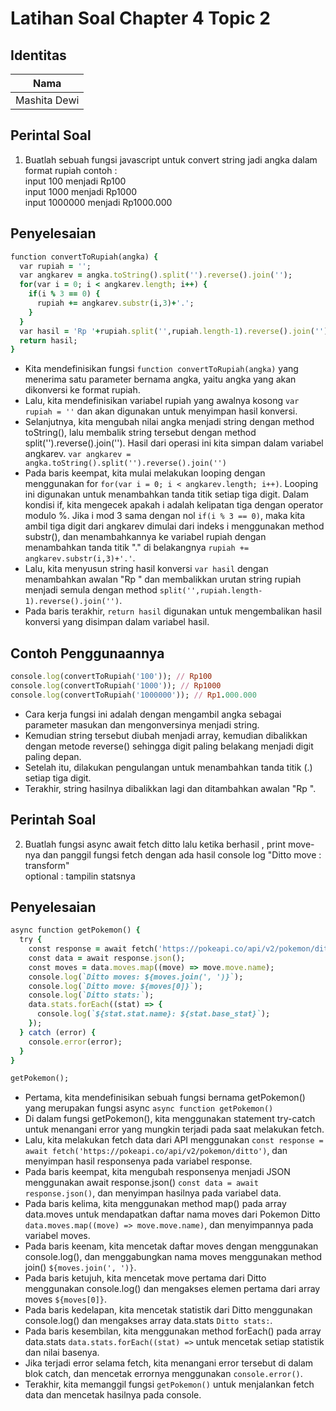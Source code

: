 # Latihan Soal Chapter 4 Topic 2

 ## Identitas
| Nama           |
| ---            |
| Mashita Dewi   |

## Perintal Soal
1. Buatlah sebuah fungsi javascript untuk convert string jadi angka dalam format rupiah contoh :<br>
input 100 menjadi Rp100 <br>
input 1000 menjadi Rp1000 <br>
input 1000000 menjadi Rp1000.000 <br>
  
## Penyelesaian

```ruby
function convertToRupiah(angka) {
  var rupiah = '';    
  var angkarev = angka.toString().split('').reverse().join('');
  for(var i = 0; i < angkarev.length; i++) {
    if(i % 3 == 0) {
      rupiah += angkarev.substr(i,3)+'.';
    }
  }
  var hasil = 'Rp '+rupiah.split('',rupiah.length-1).reverse().join('');
  return hasil;
}
```
- Kita mendefinisikan fungsi `function convertToRupiah(angka)` yang menerima satu parameter bernama angka, yaitu angka yang akan dikonversi ke format rupiah.
- Lalu, kita mendefinisikan variabel rupiah yang awalnya kosong `var rupiah = ''` dan akan digunakan untuk menyimpan hasil konversi.
- Selanjutnya, kita mengubah nilai angka menjadi string dengan method toString(), lalu membalik string tersebut dengan method split('').reverse().join(''). Hasil dari operasi ini kita simpan dalam variabel angkarev. `var angkarev = angka.toString().split('').reverse().join('')`
- Pada baris keempat, kita mulai melakukan looping dengan menggunakan for `for(var i = 0; i < angkarev.length; i++)`. Looping ini digunakan untuk menambahkan tanda titik setiap tiga digit. Dalam kondisi if, kita mengecek apakah i adalah kelipatan tiga dengan operator modulo %. Jika i mod 3 sama dengan nol `if(i % 3 == 0)`, maka kita ambil tiga digit dari angkarev dimulai dari indeks i menggunakan method substr(), dan menambahkannya ke variabel rupiah dengan menambahkan tanda titik "." di belakangnya `rupiah += angkarev.substr(i,3)+'.'`.
- Lalu, kita menyusun string hasil konversi `var hasil` dengan menambahkan awalan "Rp " dan membalikkan urutan string rupiah menjadi semula dengan method `split('',rupiah.length-1).reverse().join('')`.
- Pada baris terakhir, `return hasil` digunakan untuk mengembalikan hasil konversi yang disimpan dalam variabel hasil.

## Contoh Penggunaannya
```ruby
console.log(convertToRupiah('100')); // Rp100
console.log(convertToRupiah('1000')); // Rp1000
console.log(convertToRupiah('1000000')); // Rp1.000.000
```
- Cara kerja fungsi ini adalah dengan mengambil angka sebagai parameter masukan dan mengonversinya menjadi string. 
- Kemudian string tersebut diubah menjadi array, kemudian dibalikkan dengan metode reverse() sehingga digit paling belakang menjadi digit paling depan. 
- Setelah itu, dilakukan pengulangan untuk menambahkan tanda titik (.) setiap tiga digit. 
- Terakhir, string hasilnya dibalikkan lagi dan ditambahkan awalan "Rp ".

## Perintah Soal
2. Buatlah fungsi async await fetch ditto lalu ketika berhasil , print move-nya dan panggil fungsi fetch dengan ada hasil console log "Ditto move : transform"<br> optional : tampilin statsnya

## Penyelesaian
```ruby
async function getPokemon() {
  try {
    const response = await fetch('https://pokeapi.co/api/v2/pokemon/ditto');
    const data = await response.json();
    const moves = data.moves.map((move) => move.move.name);
    console.log(`Ditto moves: ${moves.join(', ')}`);
    console.log(`Ditto move: ${moves[0]}`);
    console.log(`Ditto stats:`);
    data.stats.forEach((stat) => {
      console.log(`${stat.stat.name}: ${stat.base_stat}`);
    });
  } catch (error) {
    console.error(error);
  }
}

getPokemon();
```

- Pertama, kita mendefinisikan sebuah fungsi bernama getPokemon() yang merupakan fungsi async `async function getPokemon()`
- Di dalam fungsi getPokemon(), kita menggunakan statement try-catch untuk menangani error yang mungkin terjadi pada saat melakukan fetch.
- Lalu, kita melakukan fetch data dari API menggunakan `const response = await fetch('https://pokeapi.co/api/v2/pokemon/ditto')`, dan menyimpan hasil responsenya pada variabel response.
- Pada baris keempat, kita mengubah responsenya menjadi JSON menggunakan await response.json() `const data = await response.json()`, dan menyimpan hasilnya pada variabel data.
- Pada baris kelima, kita menggunakan method map() pada array data.moves untuk mendapatkan daftar nama moves dari Pokemon Ditto `data.moves.map((move) => move.move.name)`, dan menyimpannya pada variabel moves.
- Pada baris keenam, kita mencetak daftar moves dengan menggunakan console.log(), dan menggabungkan nama moves menggunakan method join() `${moves.join(', ')}`.
- Pada baris ketujuh, kita mencetak move pertama dari Ditto menggunakan console.log() dan mengakses elemen pertama dari array moves `${moves[0]}`.
- Pada baris kedelapan, kita mencetak statistik dari Ditto menggunakan console.log() dan mengakses array data.stats `Ditto stats:`.
- Pada baris kesembilan, kita menggunakan method forEach() pada array data.stats `data.stats.forEach((stat) =>` untuk mencetak setiap statistik dan nilai basenya.
- Jika terjadi error selama fetch, kita menangani error tersebut di dalam blok catch, dan mencetak errornya menggunakan `console.error()`.
- Terakhir, kita memanggil fungsi `getPokemon()` untuk menjalankan fetch data dan mencetak hasilnya pada console.





